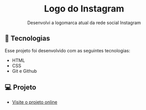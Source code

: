 <h1 align="center"> Logo do Instagram </h1>

<p align="center"> Desenvolvi a logomarca atual da rede social Instagram </p>

## 🚀 Tecnologias

Esse projeto foi desenvolvido com as seguintes tecnologias:

- HTML
- CSS
- Git e Github

## 💻 Projeto

- [Visite o projeto online](https://andreh-carioca.github.io/devlinks/)

